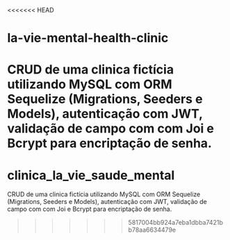 <<<<<<< HEAD
# la-vie-mental-health-clinic
CRUD de uma clinica fictícia utilizando MySQL com ORM Sequelize (Migrations, Seeders e Models), autenticação com JWT, validação de campo com com Joi e Bcrypt para encriptação de senha.
=======
# clinica_la_vie_saude_mental
CRUD de uma clinica fictícia utilizando MySQL com ORM Sequelize (Migrations, Seeders e Models), autenticação com JWT, validação de campo com com Joi e Bcrypt para encriptação de senha.
>>>>>>> 5817004bb924a7eba1dbba7421bb78aa6634479e
